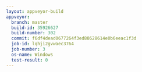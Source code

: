 ```yaml
---
layout: appveyor-build
appveyor:
  branch: master
  build-id: 35926627
  build-number: 302
  commit: f6df4dead0677264f3ed88628614e0b6eeac1f3d
  job-id: lqhji2gvwaec3764
  job-number: 3
  os-name: Windows
  test-result: 0
---
```

